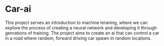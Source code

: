 # Car-ai

This project serves an introduction to machine leraning, where we can explore the process of creating a neural network and developing it through genrations of training.
The project aims to create an ai that can control a car in a road where random, forward driving car spawn in random locations.
